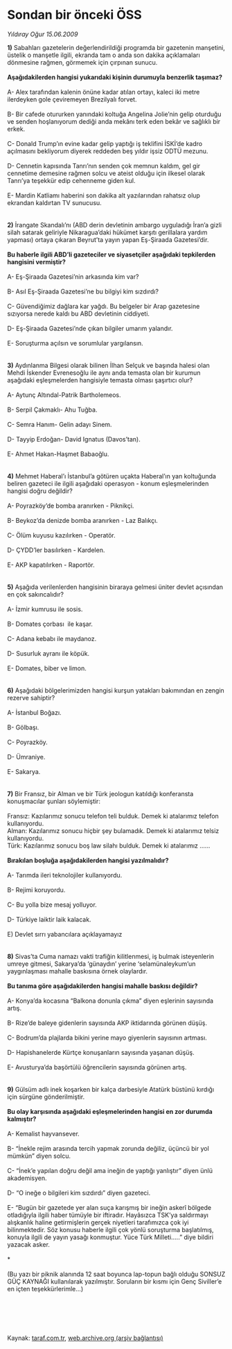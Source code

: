 # Sondan bir önceki ÖSS

*Yıldıray Oğur 15.06.2009*

<div class="taraf_structure_2col_1zq">
<div class="margen_n">



 <p></p><p><strong>1)</strong> Sabahları gazetelerin değerlendirildiği programda bir gazetenin manşetini, üstelik o manşetle ilgili, ekranda tam o anda son dakika açıklamaları dönmesine rağmen, görmemek için çırpınan sunucu.<b> <br/><br/>Aşağıdakilerden hangisi yukarıdaki kişinin durumuyla benzerlik taşımaz?</b> <br/><br/>A- Alex tarafından kalenin önüne kadar atılan ortayı, kaleci iki metre ilerdeyken gole çeviremeyen Brezilyalı forvet. <br/><br/>B- Bir cafede otururken yanındaki koltuğa Angelina Jolie’nin gelip oturduğu ve senden hoşlanıyorum dediği anda mekânı terk eden bekâr ve sağlıklı bir erkek. <br/><br/>C- Donald Trump’ın evine kadar gelip yaptığı iş teklifini İSKİ’de kadro açılmasını bekliyorum diyerek reddeden beş yıldır işsiz ODTÜ mezunu. <br/><br/>D- Cennetin kapısında Tanrı’nın senden çok memnun kaldım, gel gir cennetime demesine rağmen solcu ve ateist olduğu için ilkesel olarak Tanrı’ya teşekkür edip cehenneme giden kul. <br/><br/>E- Mardin Katliamı haberini son dakika alt yazılarından rahatsız olup ekrandan kaldırtan TV sunucusu. <br/><br/><br/><strong>2)</strong> İrangate Skandalı’nı (ABD derin devletinin ambargo uyguladığı İran’a gizli silah satarak geliriyle Nikaragua’daki hükümet karşıtı gerillalara yardım yapması) ortaya çıkaran Beyrut’ta yayın yapan Eş-Şiraada Gazetesi’dir.<b> <br/><br/>Bu haberle ilgili ABD’li gazeteciler ve siyasetçiler aşağıdaki tepkilerden hangisini vermiştir?</b> <br/><br/>A- Eş-Şiraada Gazetesi’nin arkasında kim var? <br/><br/>B- Asıl Eş-Şiraada Gazetesi’ne bu bilgiyi kim sızdırdı? <br/><br/>C- Güvendiğimiz dağlara kar yağdı. Bu belgeler bir Arap gazetesine sızıyorsa nerede kaldı bu ABD devletinin ciddiyeti. <br/><br/>D- Eş-Şiraada Gazetesi’nde çıkan bilgiler umarım yalandır. <br/><br/>E- Soruşturma açılsın ve sorumlular yargılansın. <br/><br/><br/><strong>3)</strong> Aydınlanma Bilgesi olarak bilinen İlhan Selçuk ve başında halesi olan Mehdi İskender Evrenesoğlu ile aynı anda temasta olan bir kurumun aşağıdaki eşleşmelerden hangisiyle temasta olması şaşırtıcı olur? <br/><br/>A- Aytunç Altındal-Patrik Bartholemeos. <br/><br/>B- Serpil Çakmaklı- Ahu Tuğba. <br/><br/>C- Semra Hanım- Gelin adayı Sinem. <br/><br/>D- Tayyip Erdoğan- David Ignatus (Davos’tan). <br/><br/>E- Ahmet Hakan-Haşmet Babaoğlu. <br/><br/><br/><strong>4)</strong> Mehmet Haberal’ı İstanbul’a götüren uçakta Haberal’ın yan koltuğunda beliren gazeteci ile ilgili aşağıdaki operasyon - konum eşleşmelerinden hangisi doğru değildir? <br/><br/>A- Poyrazköy’de bomba aranırken - Piknikçi. <br/><br/>B- Beykoz’da denizde bomba aranırken - Laz Balıkçı. <br/><br/>C- Ölüm kuyusu kazılırken - Operatör. <br/><br/>D- ÇYDD’ler basılırken - Kardelen. <br/><br/>E- AKP kapatılırken - Raportör. <br/><br/><br/><strong>5)</strong> Aşağıda verilenlerden hangisinin biraraya gelmesi üniter devlet açısından en çok sakıncalıdır? <br/><br/>A- İzmir kumrusu ile sosis. <br/><br/>B- Domates çorbası  ile kaşar. <br/><br/>C- Adana kebabı ile maydanoz. <br/><br/>D- Susurluk ayranı ile köpük. <br/><br/>E- Domates, biber ve limon.  <br/><br/><strong><br/>6)</strong> Aşağıdaki bölgelerimizden hangisi kurşun yatakları bakımından en zengin rezerve sahiptir? <br/><br/>A- İstanbul Boğazı. <br/><br/>B- Gölbaşı. <br/><br/>C- Poyrazköy. <br/><br/>D- Ümraniye. <br/><br/>E- Sakarya.  <br/><br/><br/><strong>7)</strong> Bir Fransız, bir Alman ve bir Türk jeologun katıldığı konferansta konuşmacılar şunları söylemiştir: <br/><br/>Fransız: Kazılarımız sonucu telefon teli bulduk. Demek ki atalarımız telefon kullanıyordu. <br/>Alman: Kazılarımız sonucu hiçbir şey bulamadık. Demek ki atalarımız telsiz kullanıyordu. <br/>Türk: Kazılarımız sonucu boş law silahı bulduk. Demek ki atalarımız ......<b> <br/><br/>Bırakılan boşluğa aşağıdakilerden hangisi yazılmalıdır?</b> <br/><br/>A- Tarımda ileri teknolojiler kullanıyordu. <br/><br/>B- Rejimi koruyordu. <br/><br/>C- Bu yolla bize mesaj yolluyor. <br/><br/>D- Türkiye laiktir laik kalacak. <br/><br/>E) Devlet sırrı yabancılara açıklayamayız <br/><br/><br/><strong>8)</strong> Sivas’ta Cuma namazı vakti trafiğin kilitlenmesi, iş bulmak isteyenlerin umreye gitmesi, Sakarya’da ‘günaydın’ yerine ‘selamünaleykum’un yaygınlaşması mahalle baskısına örnek olaylardır.<b> <br/><br/>Bu tanıma göre aşağıdakilerden hangisi mahalle baskısı değildir?</b> <br/><br/>A- Konya’da kocasına “Balkona donunla çıkma” diyen eşlerinin sayısında artış. <br/><br/>B- Rize’de baleye gidenlerin sayısında AKP iktidarında görünen düşüş. <br/><br/>C- Bodrum’da plajlarda bikini yerine mayo giyenlerin sayısının artması. <br/><br/>D- Hapishanelerde Kürtçe konuşanların sayısında yaşanan düşüş. <br/><br/>E- Avusturya’da başörtülü öğrencilerin sayısında görünen artış. <br/><br/><br/><strong>9)</strong> Gülsüm adlı inek koşarken bir kalça darbesiyle Atatürk büstünü kırdığı için sürgüne gönderilmiştir.<b> <br/><br/>Bu olay karşısında aşağıdaki eşleşmelerinden hangisi en zor durumda kalmıştır?</b> <br/><br/>A- Kemalist hayvansever. <br/><br/>B- “İnekle rejim arasında tercih yapmak zorunda değiliz, üçüncü bir yol mümkün” diyen solcu. <br/><br/>C- “İnek’e yapılan doğru değil ama ineğin de yaptığı yanlıştır” diyen ünlü akademisyen. <br/><br/>D- “O ineğe o bilgileri kim sızdırdı” diyen gazeteci. <br/><br/>E- “Bugün bir gazetede yer alan suça karışmış bir ineğin askerî bölgede otladığıyla ilgili haber tümüyle bir iftiradır. Hayâsızca TSK’ya saldırmayı alışkanlık haline getirmişlerin gerçek niyetleri tarafımızca çok iyi bilinmektedir. Söz konusu haberle ilgili çok yönlü soruşturma başlatılmış, konuyla ilgili de yayın yasağı konmuştur. Yüce Türk Milleti.....” diye bildiri yazacak asker. <br/><br/>* <br/><br/>(Bu yazı bir piknik alanında 12 saat boyunca lap-topun bağlı olduğu SONSUZ GÜÇ KAYNAĞI kullanılarak yazılmıştır. Soruların bir kısmı için Genç Siviller’e en içten teşekkürlerimle...)</p>
<br/>
<br/>
<br/>



<br/>


<div id="taraf_not">
</div>

</div>


</div>

Kaynak: [taraf.com.tr](http://www.taraf.com.tr:80/makale/6062.htm), [web.archive.org (arşiv bağlantısı)](http://web.archive.org/web/20090821171241/http://www.taraf.com.tr:80/makale/6062.htm)
